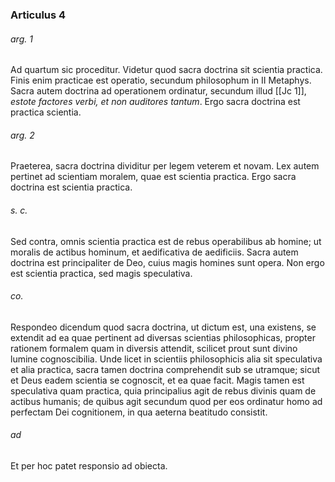 ### Articulus 4

###### arg. 1
Ad quartum sic proceditur. Videtur quod sacra doctrina sit scientia practica. Finis enim practicae est operatio, secundum philosophum in II Metaphys. Sacra autem doctrina ad operationem ordinatur, secundum illud [[Jc 1]], *estote factores verbi, et non auditores tantum*. Ergo sacra doctrina est practica scientia.

###### arg. 2
Praeterea, sacra doctrina dividitur per legem veterem et novam. Lex autem pertinet ad scientiam moralem, quae est scientia practica. Ergo sacra doctrina est scientia practica.

###### s. c.
Sed contra, omnis scientia practica est de rebus operabilibus ab homine; ut moralis de actibus hominum, et aedificativa de aedificiis. Sacra autem doctrina est principaliter de Deo, cuius magis homines sunt opera. Non ergo est scientia practica, sed magis speculativa.

###### co.
Respondeo dicendum quod sacra doctrina, ut dictum est, una existens, se extendit ad ea quae pertinent ad diversas scientias philosophicas, propter rationem formalem quam in diversis attendit, scilicet prout sunt divino lumine cognoscibilia. Unde licet in scientiis philosophicis alia sit speculativa et alia practica, sacra tamen doctrina comprehendit sub se utramque; sicut et Deus eadem scientia se cognoscit, et ea quae facit. Magis tamen est speculativa quam practica, quia principalius agit de rebus divinis quam de actibus humanis; de quibus agit secundum quod per eos ordinatur homo ad perfectam Dei cognitionem, in qua aeterna beatitudo consistit.

###### ad 
Et per hoc patet responsio ad obiecta.

